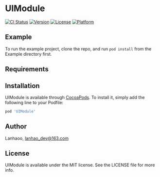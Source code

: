 # UIModule

[![CI Status](https://img.shields.io/travis/Lanhaoo/UIModule.svg?style=flat)](https://travis-ci.org/Lanhaoo/UIModule)
[![Version](https://img.shields.io/cocoapods/v/UIModule.svg?style=flat)](https://cocoapods.org/pods/UIModule)
[![License](https://img.shields.io/cocoapods/l/UIModule.svg?style=flat)](https://cocoapods.org/pods/UIModule)
[![Platform](https://img.shields.io/cocoapods/p/UIModule.svg?style=flat)](https://cocoapods.org/pods/UIModule)

## Example

To run the example project, clone the repo, and run `pod install` from the Example directory first.

## Requirements

## Installation

UIModule is available through [CocoaPods](https://cocoapods.org). To install
it, simply add the following line to your Podfile:

```ruby
pod 'UIModule'
```

## Author

Lanhaoo, lanhao_dev@163.com

## License

UIModule is available under the MIT license. See the LICENSE file for more info.
